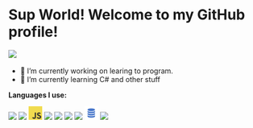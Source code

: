 <h1>Sup World! Welcome to my GitHub profile!</h1>
<img src="https://youreno.fun/ghost-in-the-shell-typing.gif" width="1000">

- 🔭 I’m currently working on learing to program.
- 🌱 I’m currently learning C# and other stuff

**Languages I use:**

<code><img height="27" src="https://da.wikipedia.org/wiki/HTML5#/media/Fil:HTML5_logo_and_wordmark.svg"></code>
<code><img height="27" src="https://en.wikipedia.org/wiki/CSS#/media/File:CSS3_logo_and_wordmark.svg"></code>
<code><img height="27" src="https://raw.githubusercontent.com/github/explore/80688e429a7d4ef2fca1e82350fe8e3517d3494d/topics/javascript/javascript.png"></code>
<code><img height="27" src="https://avatars.githubusercontent.com/u/6128107?s=200&v=4"></code>
<code><img height="27" src="https://docs.microsoft.com/en-us/windows/images/csharp-logo.png"></code>
<code><img height="27" src="https://upload.wikimedia.org/wikipedia/commons/1/18/C_Programming_Language.svg"></code>
<code><img height="27" src="https://www.python.org/static/opengraph-icon-200x200.png"></code>
<code><img height="27" src="https://raw.githubusercontent.com/github/explore/80688e429a7d4ef2fca1e82350fe8e3517d3494d/topics/sql/sql.png"></code>
<code><img height="27" src="https://styles.redditmedia.com/t5_2qh2d/styles/communityIcon_xagsn9nsaih61.png?width=256&s=1e4cf3a17c94aecf9c127cef47bb259162283a38"></code>
